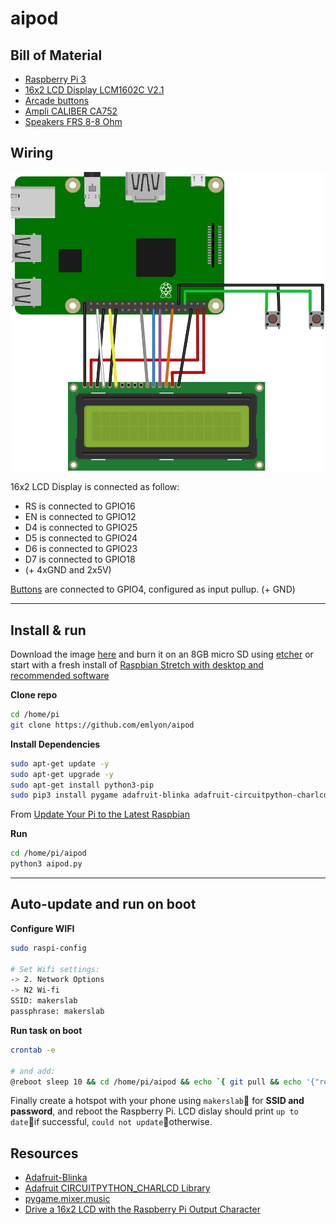 # aipod

## Bill of Material
- [Raspberry Pi 3](https://www.raspberrypi.org/products/)
- [16x2 LCD Display LCM1602C V2.1](http://www.datasheetcafe.com/lcm1602c-datasheet-pdf/)
- [Arcade buttons](https://www.amazon.fr/gp/product/B01N5DVINY)
- [Ampli CALIBER CA752](http://webshop.caliber.nl/products/view/details/ca75-2.html)
- [Speakers FRS 8-8 Ohm](http://www.visaton.de/en/products/fullrange-systems/frs-8-8-ohm)

## Wiring
![wiring](aipod.svg)

16x2 LCD Display is connected as follow:
- RS is connected to GPIO16
- EN is connected to GPIO12
- D4 is connected to GPIO25
- D5 is connected to GPIO24
- D6 is connected to GPIO23
- D7 is connected to GPIO18
- (+ 4xGND and 2x5V)

[Buttons](https://www.amazon.fr/gp/product/B01N5DVINY) are connected to GPIO4, configured as input pullup. (+ GND)
___


## Install & run

Download the image [here]() and burn it on an 8GB micro SD using [etcher](https://www.balena.io/etcher/) or start with a fresh install of [Raspbian Stretch with desktop and recommended software]()

**Clone repo**
```bash
cd /home/pi
git clone https://github.com/emlyon/aipod
```

**Install Dependencies**
```bash
sudo apt-get update -y
sudo apt-get upgrade -y
sudo apt-get install python3-pip
sudo pip3 install pygame adafruit-blinka adafruit-circuitpython-charlcd
```
From [Update Your Pi to the Latest Raspbian](https://learn.adafruit.com/drive-a-16x2-lcd-directly-with-a-raspberry-pi?view=all#update-your-pi-to-the-latest-raspbian-3-1)

**Run**
```bash
cd /home/pi/aipod
python3 aipod.py
```
___

## Auto-update and run on boot

**Configure WIFI**
```bash
sudo raspi-config

# Set Wifi settings:
-> 2. Network Options
-> N2 Wi-fi
SSID: makerslab
passphrase: makerslab
```

**Run task on boot**
```bash
crontab -e

# and add:
@reboot sleep 10 && cd /home/pi/aipod && echo `{ git pull && echo '{"result":"up to date"}' > /home/pi/git_status.json ; } || echo '{"result":"could not update"}' > /home/pi/git_status.json` && python3 aipod.py
```

Finally create a hotspot with your phone using `makerslab` for **SSID and password**, and reboot the Raspberry Pi. LCD dislay should print `up to date`if successful, `could not update`otherwise.

## Resources
- [Adafruit-Blinka](https://pypi.org/project/Adafruit-Blinka/)
- [Adafruit CIRCUITPYTHON_CHARLCD Library](https://circuitpython.readthedocs.io/projects/charlcd/en/latest/)
- [pygame.mixer.music](https://www.pygame.org/docs/ref/music.html)
- [Drive a 16x2 LCD with the Raspberry Pi Output Character](https://learn.adafruit.com/drive-a-16x2-lcd-directly-with-a-raspberry-pi?view=all)
